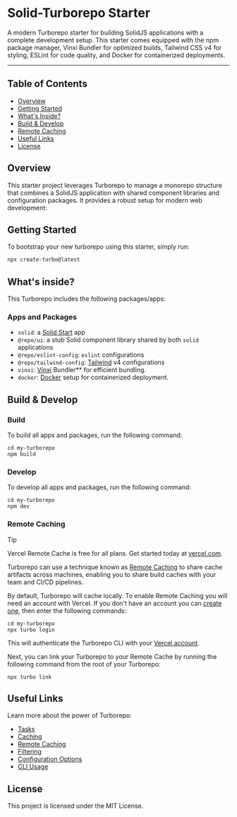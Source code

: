 # Solid-Turborepo Starter

A modern Turborepo starter for building SolidJS applications with a complete development setup. This starter comes equipped with the npm package manager, Vinxi Bundler for optimized builds, Tailwind CSS v4 for styling, ESLint for code quality, and Docker for containerized deployments.

---

## Table of Contents

- [Overview](#overview)
- [Getting Started](#getting-started)
- [What's Inside?](#whats-inside)
- [Build & Develop](#build--develop)
- [Remote Caching](#remote-caching)
- [Useful Links](#useful-links)
- [License](#license)

## Overview

This starter project leverages Turborepo to manage a monorepo structure that combines a SolidJS application with shared component libraries and configuration packages. It provides a robust setup for modern web development:

## Getting Started

To bootstrap your new turborepo using this starter, simply run:

```sh
npx create-turbo@latest
```

## What's inside?

This Turborepo includes the following packages/apps:

### Apps and Packages

- `solid`: a [Solid Start](https://start.solidjs.com/) app
- `@repo/ui`: a stub Solid component library shared by both `solid` applications
- `@repo/eslint-config`: `eslint` configurations
- `@repo/tailwind-config`: [Tailwind](https://tailwindcss.com/) v4 configurations
- `vinxi`: [Vinxi](https://vinxi.vercel.app/) Bundler\*\* for efficient bundling.
- `docker`: [Docker](https://www.docker.com/) setup for containerized deployment.

## Build & Develop

### Build

To build all apps and packages, run the following command:

```
cd my-turborepo
npm build
```

### Develop

To develop all apps and packages, run the following command:

```
cd my-turborepo
npm dev
```

### Remote Caching

> [!TIP]
> Vercel Remote Cache is free for all plans. Get started today at [vercel.com](https://vercel.com/signup?/signup?utm_source=remote-cache-sdk&utm_campaign=free_remote_cache).

Turborepo can use a technique known as [Remote Caching](https://turbo.build/repo/docs/core-concepts/remote-caching) to share cache artifacts across machines, enabling you to share build caches with your team and CI/CD pipelines.

By default, Turborepo will cache locally. To enable Remote Caching you will need an account with Vercel. If you don't have an account you can [create one](https://vercel.com/signup?utm_source=turborepo-examples), then enter the following commands:

```
cd my-turborepo
npx turbo login
```

This will authenticate the Turborepo CLI with your [Vercel account](https://vercel.com/docs/concepts/personal-accounts/overview).

Next, you can link your Turborepo to your Remote Cache by running the following command from the root of your Turborepo:

```
npx turbo link
```

## Useful Links

Learn more about the power of Turborepo:

- [Tasks](https://turbo.build/repo/docs/core-concepts/monorepos/running-tasks)
- [Caching](https://turbo.build/repo/docs/core-concepts/caching)
- [Remote Caching](https://turbo.build/repo/docs/core-concepts/remote-caching)
- [Filtering](https://turbo.build/repo/docs/core-concepts/monorepos/filtering)
- [Configuration Options](https://turbo.build/repo/docs/reference/configuration)
- [CLI Usage](https://turbo.build/repo/docs/reference/command-line-reference)

## License

This project is licensed under the MIT License.
